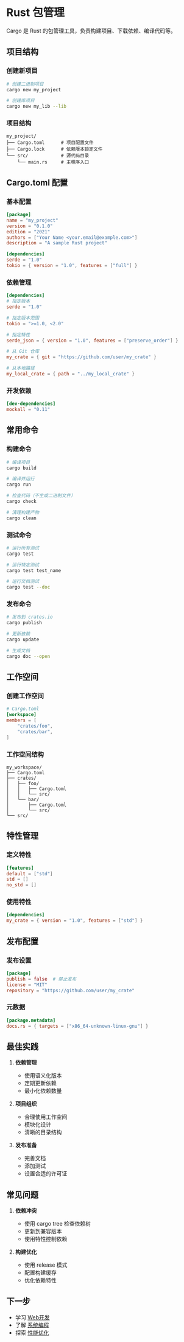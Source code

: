 # Rust 包管理

Cargo 是 Rust 的包管理工具，负责构建项目、下载依赖、编译代码等。

## 项目结构

### 创建新项目

```bash
# 创建二进制项目
cargo new my_project

# 创建库项目
cargo new my_lib --lib
```

### 项目结构

```
my_project/
├── Cargo.toml      # 项目配置文件
├── Cargo.lock      # 依赖版本锁定文件
└── src/            # 源代码目录
    └── main.rs     # 主程序入口
```

## Cargo.toml 配置

### 基本配置

```toml
[package]
name = "my_project"
version = "0.1.0"
edition = "2021"
authors = ["Your Name <your.email@example.com>"]
description = "A sample Rust project"

[dependencies]
serde = "1.0"
tokio = { version = "1.0", features = ["full"] }
```

### 依赖管理

```toml
[dependencies]
# 指定版本
serde = "1.0"

# 指定版本范围
tokio = ">=1.0, <2.0"

# 指定特性
serde_json = { version = "1.0", features = ["preserve_order"] }

# 从 Git 仓库
my_crate = { git = "https://github.com/user/my_crate" }

# 从本地路径
my_local_crate = { path = "../my_local_crate" }
```

### 开发依赖

```toml
[dev-dependencies]
mockall = "0.11"
```

## 常用命令

### 构建命令

```bash
# 编译项目
cargo build

# 编译并运行
cargo run

# 检查代码（不生成二进制文件）
cargo check

# 清理构建产物
cargo clean
```

### 测试命令

```bash
# 运行所有测试
cargo test

# 运行特定测试
cargo test test_name

# 运行文档测试
cargo test --doc
```

### 发布命令

```bash
# 发布到 crates.io
cargo publish

# 更新依赖
cargo update

# 生成文档
cargo doc --open
```

## 工作空间

### 创建工作空间

```toml
# Cargo.toml
[workspace]
members = [
    "crates/foo",
    "crates/bar",
]
```

### 工作空间结构

```
my_workspace/
├── Cargo.toml
├── crates/
│   ├── foo/
│   │   ├── Cargo.toml
│   │   └── src/
│   └── bar/
│       ├── Cargo.toml
│       └── src/
└── src/
```

## 特性管理

### 定义特性

```toml
[features]
default = ["std"]
std = []
no_std = []
```

### 使用特性

```toml
[dependencies]
my_crate = { version = "1.0", features = ["std"] }
```

## 发布配置

### 发布设置

```toml
[package]
publish = false  # 禁止发布
license = "MIT"
repository = "https://github.com/user/my_crate"
```

### 元数据

```toml
[package.metadata]
docs.rs = { targets = ["x86_64-unknown-linux-gnu"] }
```

## 最佳实践

1. **依赖管理**
   - 使用语义化版本
   - 定期更新依赖
   - 最小化依赖数量

2. **项目组织**
   - 合理使用工作空间
   - 模块化设计
   - 清晰的目录结构

3. **发布准备**
   - 完善文档
   - 添加测试
   - 设置合适的许可证

## 常见问题

1. **依赖冲突**
   - 使用 cargo tree 检查依赖树
   - 更新到兼容版本
   - 使用特性控制依赖

2. **构建优化**
   - 使用 release 模式
   - 配置构建缓存
   - 优化依赖特性

## 下一步

- 学习 [Web开发](/rust/web)
- 了解 [系统编程](/rust/systems-programming)
- 探索 [性能优化](/rust/performance) 